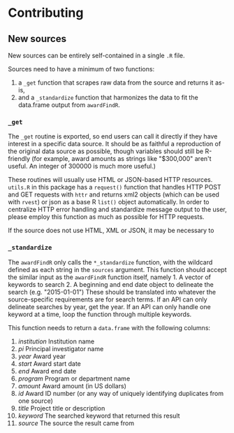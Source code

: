# Contributing

## New sources

New sources can be entirely self-contained in a single `.R` file.

Sources need to have a minimum of two functions:

1.  a `_get` function that scrapes raw data from the source and returns it as-is,
2.  and a `_standardize` function that harmonizes the data to fit the data.frame output from `awardFindR`.

### `_get`

The `_get` routine is exported, so end users can call it directly if they have interest in a specific data source. It should be as faithful a reproduction of the original data source as possible, though variables should still be R-friendly (for example, award amounts as strings like "\$300,000" aren't useful. An integer of 300000 is much more useful.)

These routines will usually use HTML or JSON-based HTTP resources. `utils.R` in this package has a `request()` function that handles HTTP POST and GET requests with `httr` and returns xml2 objects (which can be used with `rvest`) or json as a base R `list()` object automatically. In order to centralize HTTP error handling and standardize message output to the user, please employ this function as much as possible for HTTP requests.

If the source does not use HTML, XML or JSON, it may be necessary to 

### `_standardize`

The `awardFindR` only calls the `*_standardize` function, with the wildcard defined as each string in the `sources` argument. This function should accept the similar input as the `awardFindR` function itself, namely 1. A vector of keywords to search 2. A beginning and end date object to delineate the search (e.g. "2015-01-01") These should be translated into whatever the source-specific requirements are for search terms. If an API can only delineate searches by year, get the year. If an API can only handle one keyword at a time, loop the function through multiple keywords.

This function needs to return a `data.frame` with the following columns:

1.  *institution* Institution name
2.  *pi* Principal investigator name
3.  *year* Award year
4.  *start* Award start date
5.  *end* Award end date
6.  *program* Program or department name
7.  *amount* Award amount (in US dollars)
8.  *id* Award ID number (or any way of uniquely identifying duplicates from one source)
9.  *title* Project title or description
10. *keyword* The searched keyword that returned this result
11. *source* The source the result came from
